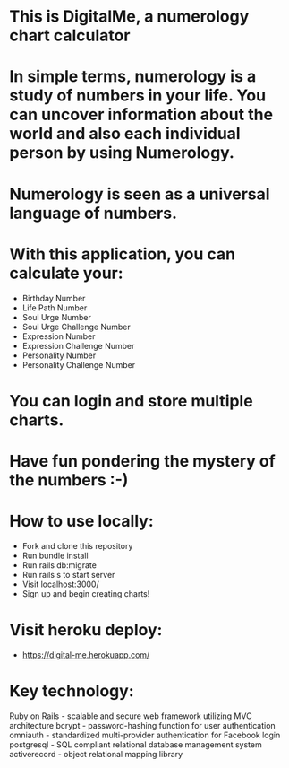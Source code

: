 # This is DigitalMe, a numerology chart calculator

# In simple terms, numerology is a study of numbers in your life. You can uncover information about the world and also each individual person by using Numerology. 
# Numerology is seen as a universal language of numbers.

# With this application, you can calculate your:

  - Birthday Number
  - Life Path Number
  - Soul Urge Number
  - Soul Urge Challenge Number
  - Expression Number
  - Expression Challenge Number
  - Personality Number 
  - Personality Challenge Number

# You can login and store multiple charts.

# Have fun pondering the mystery of the numbers :-)


# How to use locally:

- Fork and clone this repository
- Run bundle install
- Run rails db:migrate
- Run rails s to start server
- Visit localhost:3000/
- Sign up and begin creating charts!

# Visit heroku deploy:

- https://digital-me.herokuapp.com/

# Key technology:

Ruby on Rails - scalable and secure web framework utilizing MVC architecture 
bcrypt - password-hashing function for user authentication
omniauth - standardized multi-provider authentication for Facebook login
postgresql - SQL compliant relational database management system
activerecord - object relational mapping library 


